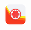 <img src="https://github.com/kahagino/ksept_recorder/blob/main/.preview/logo_preview.png" width="64" height="64">